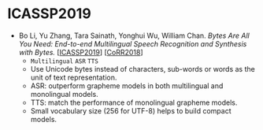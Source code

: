 # ICASSP2019

- Bo Li, Yu Zhang, Tara Sainath, Yonghui Wu, William Chan. *Bytes Are All You Need: End-to-end Multilingual Speech Recognition and Synthesis with Bytes.* [[ICASSP2019](https://ieeexplore.ieee.org/document/8682674)] [[CoRR2018](https://arxiv.org/abs/1811.09021)]
  - `Multilingual` `ASR` `TTS`
  - Use Unicode bytes instead of characters, sub-words or words as the unit of text representation.
  - ASR: outperform grapheme models in both multilingual and monolingual models.
  - TTS: match the performance of monolingual grapheme models.
  - Small vocabulary size (256 for UTF-8) helps to build compact models.

